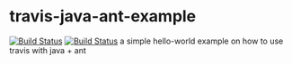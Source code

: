 travis-java-ant-example
=======================
[![Build Status](https://travis-ci.com/TKUIM/travis-java-ant-example.png?branch=master)](https://travis-ci.com/TKUIM/travis-java-ant-example)
[![Build Status](https://travis-ci.org/TKUIM/travis-java-ant-example.svg?branch=master)](https://travis-ci.org/TKUIM/travis-ci-tutorial-java)
a simple hello-world example on how to use travis with java + ant
